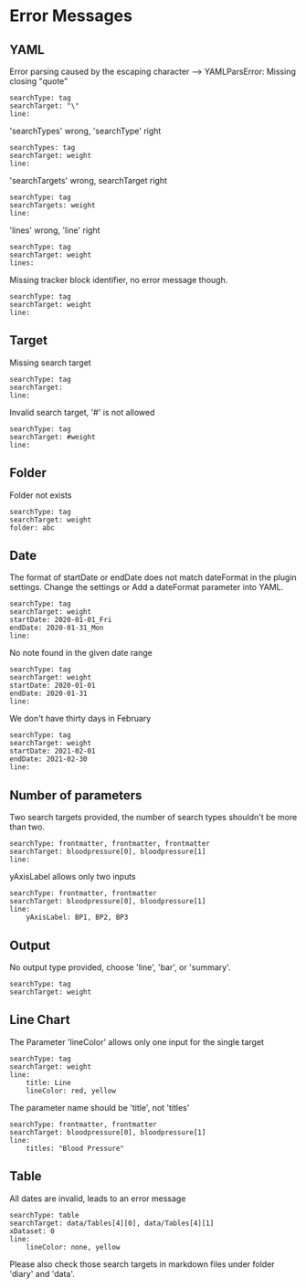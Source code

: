 # Error Messages
## YAML
Error parsing caused by the escaping character --> YAMLParsError: Missing closing "quote"
``` tracker
searchType: tag
searchTarget: "\"
line:
```

'searchTypes' wrong, 'searchType' right
``` tracker
searchTypes: tag
searchTarget: weight
line:
```

'searchTargets' wrong, searchTarget right
``` tracker
searchType: tag
searchTargets: weight
line:
```

'lines' wrong, 'line' right
``` tracker
searchType: tag
searchTarget: weight
lines:
```

Missing tracker block identifier, no error message though.
```
searchType: tag
searchTarget: weight
line:
```

## Target
Missing search target
``` tracker
searchType: tag
searchTarget: 
line:
```

Invalid search target, '#' is not allowed
``` tracker
searchType: tag
searchTarget: #weight 
line:
```

## Folder
Folder not exists
``` tracker
searchType: tag
searchTarget: weight
folder: abc
```

## Date
The format of startDate or endDate does not match dateFormat in the plugin settings. Change the settings or Add a dateFormat parameter into YAML.
``` tracker
searchType: tag
searchTarget: weight
startDate: 2020-01-01_Fri
endDate: 2020-01-31_Mon
line:
```

No note found in the given date range
``` tracker
searchType: tag
searchTarget: weight
startDate: 2020-01-01
endDate: 2020-01-31
line:
```

We don't have thirty days in February
``` tracker
searchType: tag
searchTarget: weight
startDate: 2021-02-01
endDate: 2021-02-30
line:
```

## Number of parameters
Two search targets provided, the number of search types shouldn't be more than two.
``` tracker
searchType: frontmatter, frontmatter, frontmatter
searchTarget: bloodpressure[0], bloodpressure[1]
line:
```

yAxisLabel allows only two inputs
``` tracker
searchType: frontmatter, frontmatter
searchTarget: bloodpressure[0], bloodpressure[1]
line:
	yAxisLabel: BP1, BP2, BP3
```

## Output
No output type provided, choose 'line', 'bar', or 'summary'.
``` tracker
searchType: tag
searchTarget: weight
``` 

## Line Chart
The Parameter 'lineColor' allows only one input for the single target
``` tracker
searchType: tag
searchTarget: weight
line:
	title: Line
	lineColor: red, yellow
``` 

The parameter name should be 'title', not 'titles'
``` tracker
searchType: frontmatter, frontmatter
searchTarget: bloodpressure[0], bloodpressure[1]
line:
    titles: "Blood Pressure"
``` 

## Table
All dates are invalid, leads to an error message
``` tracker
searchType: table
searchTarget: data/Tables[4][0], data/Tables[4][1]
xDataset: 0
line:
	lineColor: none, yellow
```


Please also check those search targets in markdown files under folder 'diary' and 'data'.